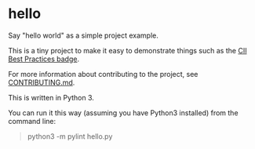 # hello

Say "hello world" as a simple project example.

This is a tiny project to make it easy to demonstrate things such as the
[CII Best Practices badge](https://bestpractices.coreinfrastructure.org/).

For more information about contributing to the project, see
[CONTRIBUTING.md](CONTRIBUTING.md).

This is written in Python 3.

You can run it this way (assuming you have Python3 installed)
from the command line:

> python3 -m pylint hello.py
